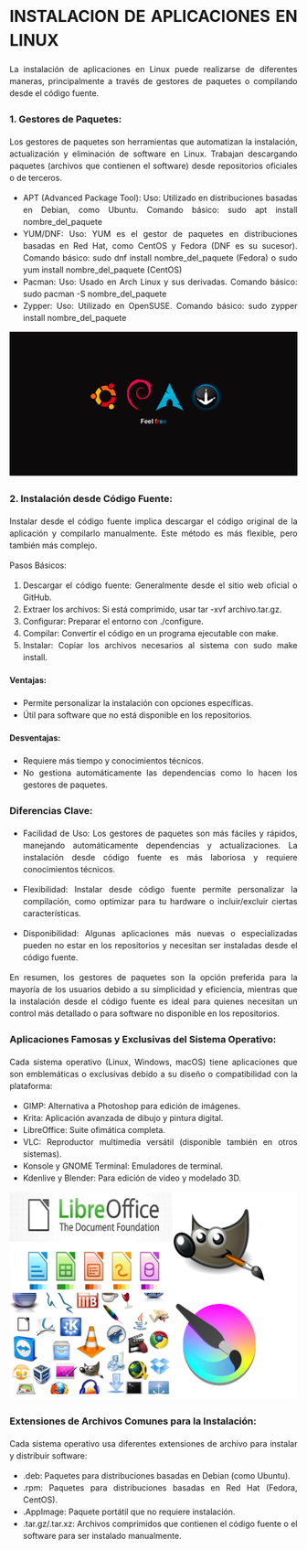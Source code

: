 <div style="line-height: 1.5;">
<div style="text-align: justify;">


# INSTALACION DE APLICACIONES EN LINUX

La instalación de aplicaciones en Linux puede realizarse de diferentes maneras, principalmente a través de gestores de paquetes o compilando desde el código fuente.

### 1. Gestores de Paquetes:

Los gestores de paquetes son herramientas que automatizan la instalación, actualización y eliminación de software en Linux. Trabajan descargando paquetes (archivos que contienen el software) desde repositorios oficiales o de terceros.

- APT (Advanced Package Tool):
Uso: Utilizado en distribuciones basadas en Debian, como Ubuntu.
Comando básico: sudo apt install nombre_del_paquete
- YUM/DNF:
Uso: YUM es el gestor de paquetes en distribuciones basadas en Red Hat, como CentOS y Fedora (DNF es su sucesor).
Comando básico: sudo dnf install nombre_del_paquete (Fedora) o sudo yum install nombre_del_paquete (CentOS)
- Pacman:
Uso: Usado en Arch Linux y sus derivadas.
Comando básico: sudo pacman -S nombre_del_paquete
- Zypper:
Uso: Utilizado en OpenSUSE.
Comando básico: sudo zypper install nombre_del_paquete
<div style="text-align: center;">

<img src="gestorp.png" alt="imagen" width="650" /> </div>

### 2. Instalación desde Código Fuente:

Instalar desde el código fuente implica descargar el código original de la aplicación y compilarlo manualmente. Este método es más flexible, pero también más complejo.

Pasos Básicos:

1. Descargar el código fuente: Generalmente desde el sitio web oficial o GitHub.
2. Extraer los archivos: Si está comprimido, usar tar -xvf archivo.tar.gz.
3. Configurar: Preparar el entorno con ./configure.
4. Compilar: Convertir el código en un programa ejecutable con make.
5. Instalar: Copiar los archivos necesarios al sistema con sudo make install.

#### Ventajas:

 -  Permite personalizar la instalación con opciones específicas.
-  Útil para software que no está disponible en los repositorios.
#### Desventajas:

- Requiere más tiempo y conocimientos técnicos.
- No gestiona automáticamente las dependencias como lo hacen los gestores de paquetes.

### Diferencias Clave:

- Facilidad de Uso: Los gestores de paquetes son más fáciles y rápidos, manejando automáticamente dependencias y actualizaciones. La instalación desde código fuente es más laboriosa y requiere conocimientos técnicos.

- Flexibilidad: Instalar desde código fuente permite personalizar la compilación, como optimizar para tu hardware o incluir/excluir ciertas características.

- Disponibilidad: Algunas aplicaciones más nuevas o especializadas pueden no estar en los repositorios y necesitan ser instaladas desde el código fuente.

En resumen, los gestores de paquetes son la opción preferida para la mayoría de los usuarios debido a su simplicidad y eficiencia, mientras que la instalación desde el código fuente es ideal para quienes necesitan un control más detallado o para software no disponible en los repositorios.

### Aplicaciones Famosas y Exclusivas del Sistema Operativo:

Cada sistema operativo (Linux, Windows, macOS) tiene aplicaciones que son emblemáticas o exclusivas debido a su diseño o compatibilidad con la plataforma:

- GIMP: Alternativa a Photoshop para edición de imágenes.
- Krita: Aplicación avanzada de dibujo y pintura digital.
- LibreOffice: Suite ofimática completa.
- VLC: Reproductor multimedia versátil (disponible también en otros sistemas).
- Konsole y GNOME Terminal: Emuladores de terminal.
- Kdenlive y Blender: Para edición de video y modelado 3D.

<div style="text-align: center;">

<img src="aplicacionesexclusivas.png" alt="imagen" width="650" />  </div>

### Extensiones de Archivos Comunes para la Instalación:
Cada sistema operativo usa diferentes extensiones de archivo para instalar y distribuir software:

- .deb: Paquetes para distribuciones basadas en Debian (como Ubuntu).
- .rpm: Paquetes para distribuciones basadas en Red Hat (Fedora, CentOS).
- .AppImage: Paquete portátil que no requiere instalación.
- .tar.gz/.tar.xz: Archivos comprimidos que contienen el código fuente o el software para ser instalado manualmente.
</div>
</div>